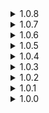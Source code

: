 <details>
<summary>1.0.8 </summary>

* Fixed Roomba interactable component not disabling itself after single use.
</details>
<details>
<summary>1.0.7 </summary>

* Fixed Roomba's pathfinding, for real this time.
* Exposed pathfinding target reacquisition timer to config.With pathfinding fixed Roomba now gets new target to go to every 30 seconds instead of 15 seconds.
</details>
<details>
<summary>1.0.6 </summary>

* Fixed an issue when changing language\loading the game with language that is not supported by the mod.
</details>
<details>
<summary>1.0.5 </summary>

* Roomba will now teleport back to stage if it falls out of bounds.
</details>
<details>
<summary>1.0.4 </summary>

* Fixed redlogging when anything takes damage and roomba is currently present on the stage.
</details>
<details>
<summary>1.0.3 </summary>

* SoTS update.
</details>
<details>
<summary>1.0.2 </summary>

* Fixed incompatability with mods that modify camera.
* Potentially improved Roomba's pathfinding.
</details>
<details>
<summary>1.0.1 </summary>

* Removed unnecessary logging.
* Added sound and text on Roomba interaction.
</details>
<details>
<summary>1.0.0 </summary>

* Initial release
</details>
